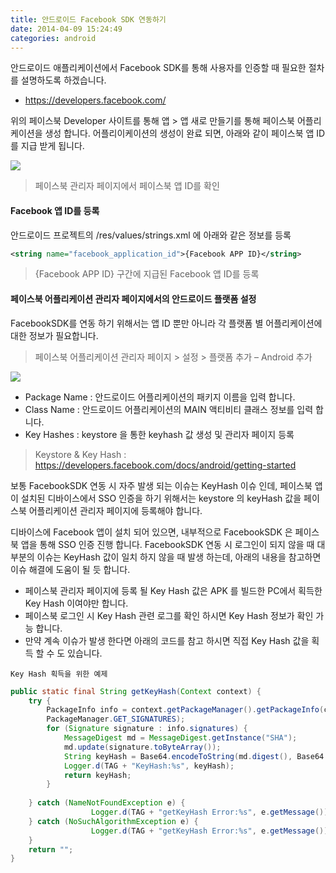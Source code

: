 ```yaml
---
title: 안드로이드 Facebook SDK 연동하기
date: 2014-04-09 15:24:49
categories: android
---
```


안드로이드 애플리케이션에서 Facebook SDK를 통해 사용자를 인증할 때 필요한 절차를 설명하도록 하겠습니다.

- https://developers.facebook.com/

위의 페이스북 Developer 사이트를 통해 앱 > 앱 새로 만들기를 통해 페이스북 어플리케이션을 생성 합니다. 어플리이케이션의 생성이 완료 되면, 아래와 같이 페이스북 앱 ID를 지급 받게 됩니다.

<img src='https://lh3.googleusercontent.com/r8_p22HcaBxwNVwpVZpfO_aTvi3bN9GOyoCOGDNFQTN0L6SKPcCj6HGm_kvl_WGTp7yVtwlXgXqHv9a7q6_mxKR-AxSwRwDYkFMVUnVS1RWvsjpfIatf879PbnkHjm8MxA' />

> 페이스북 관리자 페이지에서 페이스북 앱 ID를 확인

 
#### Facebook 앱 ID를 등록

안드로이드 프로젝트의 /res/values/strings.xml 에 아래와 같은 정보를 등록
 
```xml
<string name="facebook_application_id">{Facebook APP ID}</string>
```
> {Facebook APP ID} 구간에 지급된 Facebook 앱 ID를 등록
 

#### 페이스북 어플리케이션 관리자 페이지에서의 안드로이드 플랫폼 설정
 	
FacebookSDK를 연동 하기 위해서는 앱 ID 뿐만 아니라 각 플랫폼 별 어플리케이션에 대한 정보가 필요합니다.

> 페이스북 어플리케이션 관리자 페이지 > 설정 >  플랫폼 추가 – Android 추가
	
<img src='https://lh3.googleusercontent.com/ALO66wDLDwsYL_Frh05MdU_TuVg-IiQxFERtzBQguXpvEVmYKdtjWvUk79UvQf2IZz2S-kpgeliN0Qmfw4jDroOhJpExQ8qFDho4oWdllyinFgmdijN3D2NYOzOUf37GYA' />

- Package Name : 안드로이드 어플리케이션의 패키지 이름을 입력 합니다.
- Class Name : 안드로이드 어플리케이션의 MAIN 액티비티 클래스 정보를 입력 합니다.
- Key Hashes : keystore 을 통한 keyhash 값 생성 및 관리자 페이지 등록  

> Keystore & Key Hash : https://developers.facebook.com/docs/android/getting-started 


보통 FacebookSDK 연동 시 자주 발생 되는 이슈는 KeyHash 이슈 인데, 페이스북 앱이 설치된 디바이스에서 SSO 인증을 하기 위해서는 keystore 의 keyHash 값을 페이스북 어플리케이션 관리자 페이지에 등록해야 합니다.

디바이스에 Facebook 앱이 설치 되어 있으면, 내부적으로 FacebookSDK 은 페이스북 앱을 통해 SSO 인증 진행 합니다. FacebookSDK 연동 시 로그인이 되지 않을 때 대부분의 이슈는 KeyHash 값이 일치 하지 않을 때 발생 하는데, 아래의 내용을 참고하면 이슈 해결에 도움이 될 듯 합니다.
  
- 페이스북 관리자 페이지에 등록 될 Key Hash 값은 APK 를 빌드한 PC에서 획득한 Key Hash 이여야만 합니다.
- 페이스북 로그인 시 Key Hash 관련 로그를 확인 하시면 Key Hash 정보가 확인 가능 합니다.
- 만약 계속 이슈가 발생 한다면 아래의 코드를 참고 하시면 직접 Key Hash 값을 획득 할 수 도 있습니다.

`Key Hash 획득을 위한 예제`

```java
public static final String getKeyHash(Context context) {
    try {
        PackageInfo info = context.getPackageManager().getPackageInfo(context.getPackageName(),
        PackageManager.GET_SIGNATURES);
        for (Signature signature : info.signatures) {
            MessageDigest md = MessageDigest.getInstance("SHA");
            md.update(signature.toByteArray());
            String keyHash = Base64.encodeToString(md.digest(), Base64.DEFAULT);
            Logger.d(TAG + "KeyHash:%s", keyHash);
            return keyHash;
        }
       
    } catch (NameNotFoundException e) {
                  Logger.d(TAG + "getKeyHash Error:%s", e.getMessage());
    } catch (NoSuchAlgorithmException e) {
                  Logger.d(TAG + "getKeyHash Error:%s", e.getMessage());
    }   
    return "";
} 
```
 


